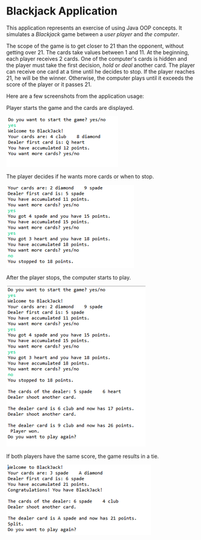 # Blackjack Application

This application represents an exercise of using Java OOP concepts.
It simulates a *Blackjack* game between a _user player_ and _the computer_.

The scope of the game is to get closer to 21 than the opponent, without getting over 21.
The cards take values between 1 and 11.
At the beginning, each player receives 2 cards. One of the computer's cards is hidden and the player must take the first decision, _hold_ or _deal_ another card.
The player can receive one card at a time until he decides to stop.
If the player reaches 21, he will be the winner. Otherwise, the computer plays until it exceeds the score of the player or it passes 21.

Here are a few screenshots from the application usage:

Player starts the game and the cards are displayed.

  ![image1](/Images/image1.png)

The player decides if he wants more cards or when to stop.

  ![image2](/Images/image2.png)
  
After the player stops, the computer starts to play.

  ![image3](/Images/image3.png)  
  
If both players have the same score, the game results in a tie.

  ![image4](/Images/image4.png)  
  
  
